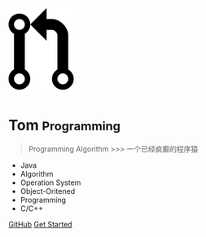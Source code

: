 <!-- _coverpage.md -->

![logo](_media/icon.png)

# Tom <small>Programming</small>

> Programming Algorithm >>> 一个已经疯癫的程序猿

- Java
- Algorithm
- Operation System
- Object-Oritened
- Programming
- C/C++  

[GitHub](https://github.com/NovemberFall)
[Get Started](README.md)